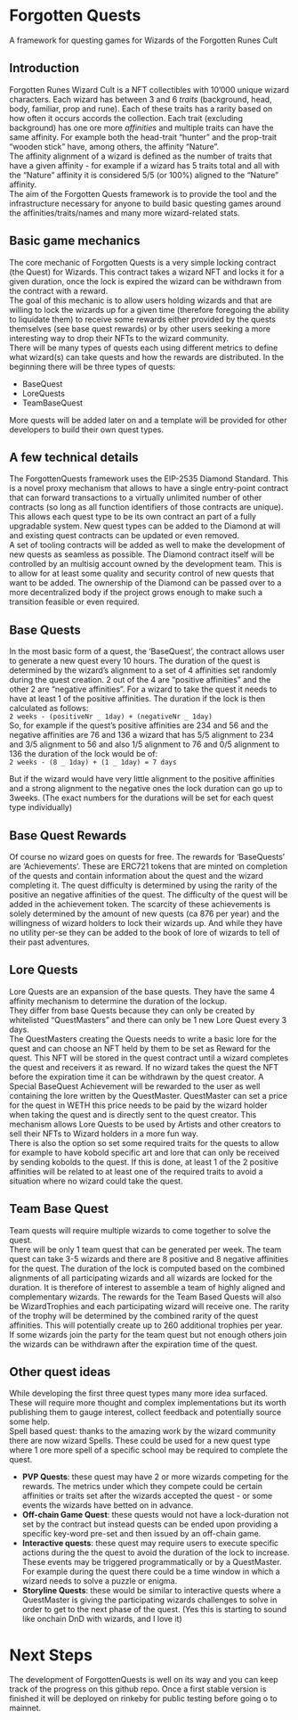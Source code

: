 # Forgotten Quests

A framework for questing games for Wizards of the Forgotten Runes Cult

## Introduction

Forgotten Runes Wizard Cult is a NFT collectibles with 10’000 unique wizard characters. Each wizard has between 3 and 6 _traits_ (background, head, body, familiar, prop and rune). Each of these traits has a rarity based on how often it occurs accords the collection. Each trait (excluding background) has one ore more _affinities_ and multiple traits can have the same affinity. For example both the head-trait “hunter” and the prop-trait “wooden stick” have, among others, the affinity “Nature”.  
The affinity alignment of a wizard is defined as the number of traits that have a given affinity - for example if a wizard has 5 traits total and all with the “Nature” affinity it is considered 5/5 (or 100%) aligned to the “Nature” affinity.  
The aim of the Forgotten Quests framework is to provide the tool and the infrastructure necessary for anyone to build basic questing games around the affinities/traits/names and many more wizard-related stats.

## Basic game mechanics

The core mechanic of Forgotten Quests is a very simple locking contract (the Quest) for Wizards. This contract takes a wizard NFT and locks it for a given duration, once the lock is expired the wizard can be withdrawn from the contract with a reward.  
The goal of this mechanic is to allow users holding wizards and that are willing to lock the wizards up for a given time (therefore foregoing the ability to liquidate them) to receive some rewards either provided by the quests themselves (see base quest rewards) or by other users seeking a more interesting way to drop their NFTs to the wizard community.  
There will be many types of quests each using different metrics to define what wizard(s) can take quests and how the rewards are distributed. In the beginning there will be three types of quests:

- BaseQuest
- LoreQuests
- TeamBaseQuest

More quests will be added later on and a template will be provided for other developers to build their own quest types.

## A few technical details

The ForgottenQuests framework uses the EIP-2535 Diamond Standard. This is a novel proxy mechanism that allows to have a single entry-point contract that can forward transactions to a virtually unlimited number of other contracts (so long as all function identifiers of those contracts are unique).  
This allows each quest type to be its own contract an part of a fully upgradable system. New quest types can be added to the Diamond at will and existing quest contracts can be updated or even removed.  
A set of tooling contracts will be added as well to make the development of new quests as seamless as possible.
The Diamond contract itself will be controlled by an multisig account owned by the development team. This is to allow for at least some quality and security control of new quests that want to be added. The ownership of the Diamond can be passed over to a more decentralized body if the project grows enough to make such a transition feasible or even required.

## Base Quests

In the most basic form of a quest, the ‘BaseQuest’, the contract allows user to generate a new quest every 10 hours. The duration of the quest is determined by the wizard’s alignment to a set of 4 affinities set randomly during the quest creation. 2 out of the 4 are “positive affinities” and the other 2 are “negative affinities”. For a wizard to take the quest it needs to have at least 1 of the positive affinities. The duration if the lock is then calculated as follows:  
`2 weeks - (positiveNr _ 1day) + (negativeNr _ 1day)`  
So, for example if the quest’s positive affinities are 234 and 56 and the negative affinities are 76 and 136 a wizard that has 5/5 alignment to 234 and 3/5 alignment to 56 and also 1/5 alignment to 76 and 0/5 alignment to 136 the duration of the lock would be of:  
`2 weeks - (8 _ 1day) + (1 _ 1day) = 7 days`

But if the wizard would have very little alignment to the positive affinities and a strong alignment to the negative ones the lock duration can go up to 3weeks.
(The exact numbers for the durations will be set for each quest type individually)

## Base Quest Rewards

Of course no wizard goes on quests for free. The rewards for ‘BaseQuests’ are ‘Achievements’. These are ERC721 tokens that are minted on completion of the quests and contain information about the quest and the wizard completing it. The quest difficulty is determined by using the rarity of the positive an negative affinities of the quest. The difficulty of the quest will be added in the achievement token.
The scarcity of these achievements is solely determined by the amount of new quests (ca 876 per year) and the willingness of wizard holders to lock their wizards up. And while they have no utility per-se they can be added to the book of lore of wizards to tell of their past adventures.

## Lore Quests

Lore Quests are an expansion of the base quests. They have the same 4 affinity mechanism to determine the duration of the lockup.  
They differ from base Quests because they can only be created by whitelisted “QuestMasters” and there can only be 1 new Lore Quest every 3 days.  
The QuestMasters creating the Quests needs to write a basic lore for the quest and can choose an NFT held by them to be set as Reward for the quest. This NFT will be stored in the quest contract until a wizard completes the quest and receivers it as reward. If no wizard takes the quest the NFT before the expiration time it can be withdrawn by the quest creator. A Special BaseQuest Achievement will be rewarded to the user as well containing the lore written by the QuestMaster.
QuestMaster can set a price for the quest in WETH this price needs to be paid by the wizard holder when taking the quest and is directly sent to the quest creator. This mechanism allows Lore Quests to be used by Artists and other creators to sell their NFTs to Wizard holders in a more fun way.  
There is also the option so set some required traits for the quests to allow for example to have kobold specific art and lore that can only be received by sending kobolds to the quest. If this is done, at least 1 of the 2 positive affinities will be related to at least one of the required traits to avoid a situation where no wizard could take the quest.

## Team Base Quest

Team quests will require multiple wizards to come together to solve the quest.  
There will be only 1 team quest that can be generated per week. The team quest can take 3-5 wizards and there are 8 positive and 8 negative affinities for the quest. The duration of the lock is computed based on the combined alignments of all participating wizards and all wizards are locked for the duration. It is therefore of interest to assemble a team of highly aligned and complementary wizards. The rewards for the Team Based Quests will also be WizardTrophies and each participating wizard will receive one. The rarity of the trophy will be determined by the combined rarity of the quest affinities. This will potentially create up to 260 additional trophies per year.  
If some wizards join the party for the team quest but not enough others join the wizards can be withdrawn after the expiration time of the quest.

## Other quest ideas

While developing the first three quest types many more idea surfaced. These will require more thought and complex implementations but its worth publishing them to gauge interest, collect feedback and potentially source some help.  
Spell based quest: thanks to the amazing work by the wizard community there are now wizard Spells. These could be used for a new quest type where 1 ore more spell of a specific school may be required to complete the quest.

- **PVP Quests**: these quest may have 2 or more wizards competing for the rewards. The metrics under which they compete could be certain affinities or traits set after the wizards accepted the quest - or some events the wizards have betted on in advance.
- **Off-chain Game Quest**: these quests would not have a lock-duration not set by the contract but instead quests can be ended upon providing a specific key-word pre-set and then issued by an off-chain game.
- **Interactive quests**: these quest may require users to execute specific actions during the the quest to avoid the duration of the lock to increase. These events may be triggered programmatically or by a QuestMaster. For example during the quest there could be a time window in which a wizard needs to solve a puzzle or enigma.
- **Storyline Quests**: these would be similar to interactive quests where a QuestMaster is giving the participating wizards challenges to solve in order to get to the next phase of the quest. (Yes this is starting to sound like onchain DnD with wizards, and I love it)

# Next Steps

The development of ForgottenQuests is well on its way and you can keep track of the progress on this github repo.
Once a first stable version is finished it will be deployed on rinkeby for public testing before going o to mainnet.
